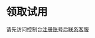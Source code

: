 # 领取试用

请先访问控制台[注册账号](https://console.cloudbypass.com/#/api/register)后[联系客服](https://t.me/cloudbypass)